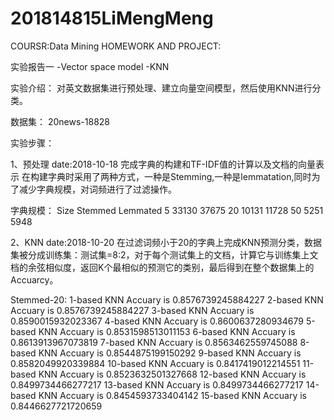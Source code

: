 # 201814815LiMengMeng
COURSR:Data Mining 
HOMEWORK AND PROJECT:

实验报告一
-Vector space model
-KNN

实验介绍：
对英文数据集进行预处理、建立向量空间模型，然后使用KNN进行分类。

数据集：
20news-18828

实验步骤：

1、预处理
date:2018-10-18
完成字典的构建和TF-IDF值的计算以及文档的向量表示
在构建字典时采用了两种方式，一种是Stemming,一种是lemmatation,同时为了减少字典规模，对词频进行了过滤操作。

字典规模：
Size Stemmed Lemmated
5 33130 37675
20 10131 11728
50 5251 5948

2、KNN
date:2018-10-20
在过滤词频小于20的字典上完成KNN预测分类，数据集被分成训练集：测试集=8:2，对于每个测试集上的文档，计算它与训练集上文档的余弦相似度，返回K个最相似的预测它的类别，最后得到在整个数据集上的Accuarcy。

Stemmed-20:
1-based KNN Accuary is 0.8576739245884227
2-based KNN Accuary is 0.8576739245884227
3-based KNN Accuary is 0.8590015932023367
4-based KNN Accuary is 0.8600637280934679
5-based KNN Accuary is 0.8531598513011153
6-based KNN Accuary is 0.8613913967073819
7-based KNN Accuary is 0.8563462559745088
8-based KNN Accuary is 0.8544875199150292
9-based KNN Accuary is 0.8582049920339884
10-based KNN Accuary is 0.8417419012214551
11-based KNN Accuary is 0.8523632501327668
12-based KNN Accuary is 0.8499734466277217
13-based KNN Accuary is 0.8499734466277217
14-based KNN Accuary is 0.8454593733404142
15-based KNN Accuary is 0.8446627721720659
